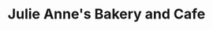 ---
title: "Julie Anne's Bakery and Cafe"
url: /shreveport/julie-annes-bakery-and-cafe/
shop: bakery
---